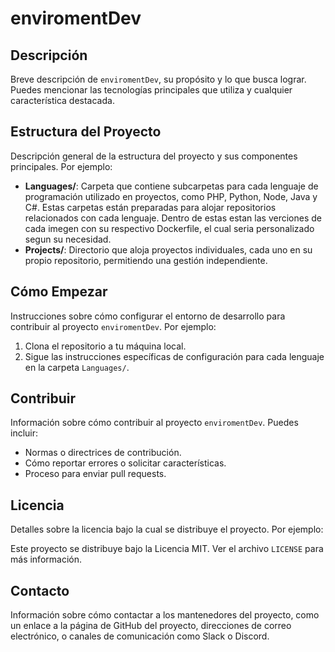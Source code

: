 # enviromentDev

## Descripción

Breve descripción de `enviromentDev`, su propósito y lo que busca lograr. Puedes mencionar las tecnologías principales que utiliza y cualquier característica destacada.

## Estructura del Proyecto

Descripción general de la estructura del proyecto y sus componentes principales. Por ejemplo:

- **Languages/**: Carpeta que contiene subcarpetas para cada lenguaje de programación utilizado en proyectos, como PHP, Python, Node, Java y C#. Estas carpetas están preparadas para alojar repositorios relacionados con cada lenguaje. Dentro de estas estan las verciones de cada imegen con su respectivo Dockerfile, el cual seria personalizado segun su necesidad.
- **Projects/**: Directorio que aloja proyectos individuales, cada uno en su propio repositorio, permitiendo una gestión independiente.

## Cómo Empezar

Instrucciones sobre cómo configurar el entorno de desarrollo para contribuir al proyecto `enviromentDev`. Por ejemplo:

1. Clona el repositorio a tu máquina local.
2. Sigue las instrucciones específicas de configuración para cada lenguaje en la carpeta `Languages/`.

## Contribuir

Información sobre cómo contribuir al proyecto `enviromentDev`. Puedes incluir:

- Normas o directrices de contribución.
- Cómo reportar errores o solicitar características.
- Proceso para enviar pull requests.

## Licencia

Detalles sobre la licencia bajo la cual se distribuye el proyecto. Por ejemplo:

Este proyecto se distribuye bajo la Licencia MIT. Ver el archivo `LICENSE` para más información.

## Contacto

Información sobre cómo contactar a los mantenedores del proyecto, como un enlace a la página de GitHub del proyecto, direcciones de correo electrónico, o canales de comunicación como Slack o Discord.

